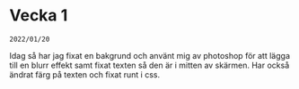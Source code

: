 # Vecka 1 
    2022/01/20

Idag så har jag fixat en bakgrund och använt mig av photoshop för att lägga till en blurr effekt samt fixat texten så den är i mitten av skärmen. Har också ändrat färg på texten och fixat runt i css. 
